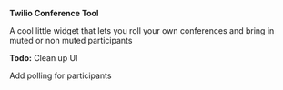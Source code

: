 **Twilio Conference Tool**

A cool little widget that lets you roll your own conferences and bring in muted or non muted participants

**Todo:**
Clean up UI

Add polling for participants